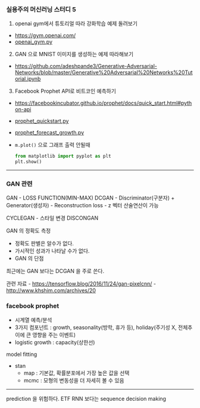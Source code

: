 ### 실용주의 머신러닝 스터디 5

1) openai gym에서 튜토리얼 따라 강화학습 예제 돌려보기
- https://gym.openai.com/
- [openai_gym.py](openai_gym.py)

2) GAN 으로 MNIST 이미지를 생성하는 예제 따라해보기
- https://github.com/adeshpande3/Generative-Adversarial-Networks/blob/master/Generative%20Adversarial%20Networks%20Tutorial.ipynb

3) Facebook Prophet API로 비트코인 예측하기
- https://facebookincubator.github.io/prophet/docs/quick_start.html#python-api
  
- [prophet_quickstart.py](prophet_quickstart.py)
- [prophet_forecast_growth.py](prophet_forecast_growth.py)
- `m.plot()` 으로 그래프 출력 안될때 
   ```python
   from matplotlib import pyplot as plt
   plt.show()
   ```
   
-----
### GAN 관련 
GAN - LOSS FUNCTION(MIN-MAX)
DCGAN 
    - Discriminator(구분자) + Generator(생성자)
    - Reconstruction loss
    - z 벡터 산술연산이 가능 

CYCLEGAN - 스타일 변경 
DISCONGAN 

GAN 의 정확도 측정 
- 정확도 판별은 알수가 없다. 
- 가시적인 성과가 나타날 수가 없다. 
- GAN 의 단점 

최근에는 GAN 보다는 DCGAN 을 주로 쓴다. 

관련 자료
    - https://tensorflow.blog/2016/11/24/gan-pixelcnn/
    - http://www.khshim.com/archives/20
    
    
### facebook prophet

- 시계열 예측/분석
- 3가지 컴포넌트 : growth, seasonality(방학, 휴가 등), holiday(주기성 X, 전체추이에 큰 영향을 주는 이벤트)
- logistic growth : capacity(상한선)


model fitting 
- stan 
    - map : 기본값, 확률분포에서 가장 높은 값을 선택 
    - mcmc : 모형의 변동성을 더 자세히 볼 수 있음 
    
----
prediction 을 위험하다.
ETF
RNN 보다는 sequence decision making 



 
 
   
